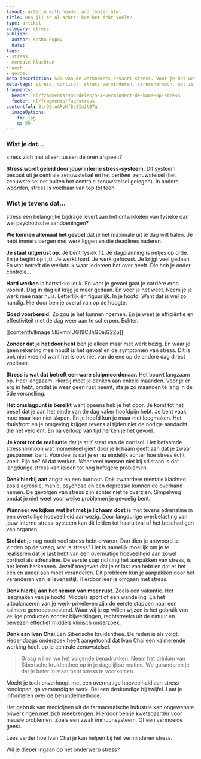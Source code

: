```yaml
---
layout: article_with_header_and_footer.html
title: Ben jij er al achter hoe het écht voelt?
type: artikel
category: stress
publish:
  author: Sasha Popov
  date:
tags:
- stress
- mentale klachten
- werk
- gevoel
meta-description: 53% van de werknemers ervaart stress. Voor je het weet sta je stijf van de cortisol en kom je erachter dat je zwaar gespannen bent. Ontdek nu de inzichten. Leer omgaan met stress.
meta-tags: stress, cortisol, stress verminderen, stresshormoon, wat is stress, omgaan met stress
fragments:
  header: nl/fragments/voordelen/5-1-vermindert-de-kans-op-stress
  footer: nl/fragments/faq/stress
contentful: 3trDQrnAPyKfBsSInJtB7g
  imageOptions:
    fm: jpg
    q: 50
---
```

### Wist je dat...
stress zich niet alleen tussen de oren afspeelt? 

**Stress wordt geleid door jouw interne stress-systeem.** Dit systeem bestaat uit je centrale zenuwstelsel en het perifeer zenuwstelsel (het zenuwstelsel net buiten het centrale zenuwstelsel gelegen). In andere woorden, stress is voelbaar van top tot teen.

### Wist je tevens dat...
stress een belangrijke bijdrage levert aan het ontwikkelen van fysieke dan wel psychotische aandoeningen? 

**We kennen allemaal het gevoel** dat je het maximale uit je dag wilt halen. Je hebt immers bergen met werk liggen en die deadlines naderen.

**Je staat uitgerust op.** Je bent fysiek fit. Je dagplanning is netjes op orde. En je begint op tijd. Je werkt hard. Je werk gefocust. Je krijgt veel gedaan. En wat betreft die werkdruk waar iedereen het over heeft. Die heb je onder controle...

**Hard werken** is hartstikke leuk. En voor je gevoel gaat je carrière erop vooruit. Dag in dag uit krijg je meer gedaan. En voor je het weet. Neem je je werk mee naar huis. Letterlijk én figuurlijk. In je hoofd. Want dat is wel zo handig. Hierdoor ben je overal van op de hoogte.

**Goed voorbereid.** Zo zou je het kunnen noemen. En je weet je efficiëntie en effectiviteit met de dag weer aan te scherpen. Echter.

[[contentfulImage 5IBxmnlUG19CJhG0ejG22u]]

**Zonder dat je het door hebt** ben je alleen maar met werk bezig. En waar je geen rekening mee houdt is het gevoel en de symptomen van stress. Dit is ook niet vreemd want het is ook niet van de ene op de andere dag direct voelbaar.

**Stress is wat dat betreft een ware sluipmoordenaar.** Het bouwt langzaam op. Heel langzaam. Hierbij moet je denken aan enkele maanden. Voor je er erg in hebt, omdat je weer geen rust neemt, sta je zo maanden té lang in de 5de versnelling.

**Het omslagpunt is bereikt** want opeens heb je het door. Je komt tot het besef dat je aan het einde van de dag vaker hoofdpijn hebt. Je bent vaak moe maar kan niet slapen. En je hoofd kun je maar niet leegmaken. Het thuisfront en je omgeving krijgen tevens al tijden niet de nodige aandacht die het verdient. En na verloop van tijd herken je het gevoel.

**Je komt tot de realisatie** dat je stijf staat van de cortisol. Het befaamde stresshormoon wat momenteel giert door je lichaam geeft aan dat je zwaar gespannen bent. Voordeel is dat je er nu eindelijk achter hoe stress écht voelt. Fijn he? Al dat werken. Waar veel mensen niet bij stilstaan is dat langdurige stress kan leiden tot nog heftigere problemen.

**Denk hierbij aan** angst en een burnout. Ook zwaardere mentale klachten zoals agressie, manie, psychose en een depressie kunnen de overhand nemen. De gevolgen van stress zijn echter niet te overzien. Simpelweg omdat je niet weet voor welke problemen je gevoelig bent. 

**Wanneer we kijken wat het met je lichaam doet** is met tevens adrenaline in een overtollige hoeveelheid aanwezig. Door langdurige overbelasting van jouw interne stress-systeem kan dit leiden tot haaruitval of het beschadigen van organen.

**Stel dat** je nog nooit veel stress hebt ervaren. Dan dien je antwoord te vinden op de vraag, wat is stress? Het is namelijk moeilijk om je te realiseren dat je last hebt van een overmatige hoeveelheid aan zowel cortisol als adrenaline. De eerste stap richting het aanpakken van stress, is het leren herkennen. Jezelf toegeven dat je er last van hebt en dat er het één en ander aan moet veranderen. Dit probleem kun je aanpakken door het veranderen van je levensstijl. Hierdoor leer je omgaan met stress.

**Denk hierbij aan het nemen van meer rust.** Zoals een vakantie. Het leegmaken van je hoofd. Middels sport of een wandeling. En het uitbalanceren van je werk-privéleven zijn de eerste stappen naar een kalmere gemoedstoestand. Waar wij je op willen wijzen is het gebruik van veilige producten zonder bijwerkingen, rechtstreeks uit de natuur en bewezen effectief middels klinisch onderzoek.

**Denk aan Ivan Chai**.Een Siberische kruidenthee. De reden is als volgt. Hedendaags onderzoek heeft aangetoond dat Ivan Chai een kalmerende werking heeft op je centrale zenuwstelsel.

> Graag willen we het volgende benadrukken. Neem het drinken van Siberische kruidenthee op in je dagelijkse routine. We garanderen je dat je beter in staat bent stress te voorkomen.

Mocht je toch onverhoopt met een overmatige hoeveelheid aan stress rondlopen, ga verstandig te werk. Bel een deskundige bij twijfel. Laat je informeren over de behandelmethode.

Het gebruik van medicijnen uit de farmaceutische industrie kan ongewenste bijwerkingen met zich meebrengen. Hierdoor ben je kwetsbaarder voor nieuwe problemen. Zoals een zwak immuunsysteem. Of een vermoeide geest.

Lees verder hoe Ivan Chai je kan helpen bij het verminderen stress.

Wil je dieper ingaan op het onderwerp stress?

